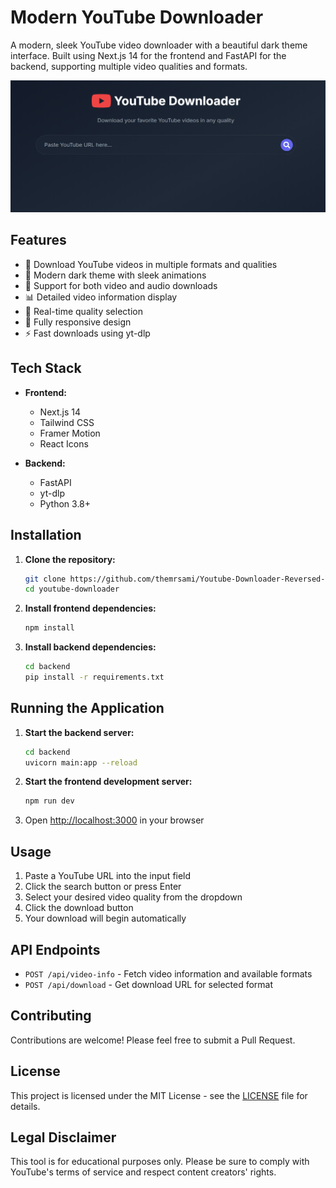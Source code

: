 # Modern YouTube Downloader

A modern, sleek YouTube video downloader with a beautiful dark theme interface. Built using Next.js 14 for the frontend and FastAPI for the backend, supporting multiple video qualities and formats.

![YouTube Downloader Interface](public/preview.png)

## Features

- 🎥 Download YouTube videos in multiple formats and qualities
- 🎨 Modern dark theme with sleek animations
- 🎯 Support for both video and audio downloads
- 📊 Detailed video information display
- 🔄 Real-time quality selection
- 📱 Fully responsive design
- ⚡ Fast downloads using yt-dlp

## Tech Stack

- **Frontend:**
  - Next.js 14
  - Tailwind CSS
  - Framer Motion
  - React Icons

- **Backend:**
  - FastAPI
  - yt-dlp
  - Python 3.8+

## Installation

1. **Clone the repository:**
   ```bash
   git clone https://github.com/themrsami/Youtube-Downloader-Reversed-Engineered.git
   cd youtube-downloader
   ```

2. **Install frontend dependencies:**
   ```bash
   npm install
   ```

3. **Install backend dependencies:**
   ```bash
   cd backend
   pip install -r requirements.txt
   ```

## Running the Application

1. **Start the backend server:**
   ```bash
   cd backend
   uvicorn main:app --reload
   ```

2. **Start the frontend development server:**
   ```bash
   npm run dev
   ```

3. Open [http://localhost:3000](http://localhost:3000) in your browser

## Usage

1. Paste a YouTube URL into the input field
2. Click the search button or press Enter
3. Select your desired video quality from the dropdown
4. Click the download button
5. Your download will begin automatically

## API Endpoints

- `POST /api/video-info` - Fetch video information and available formats
- `POST /api/download` - Get download URL for selected format

## Contributing

Contributions are welcome! Please feel free to submit a Pull Request.

## License

This project is licensed under the MIT License - see the [LICENSE](LICENSE) file for details.

## Legal Disclaimer

This tool is for educational purposes only. Please be sure to comply with YouTube's terms of service and respect content creators' rights.